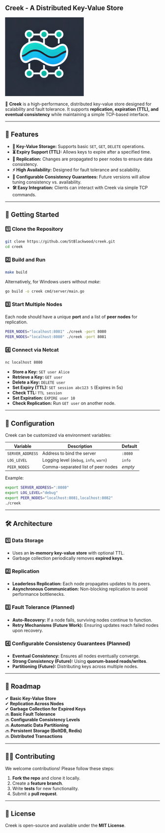 ## **Creek - A Distributed Key-Value Store**
![Creek Logo](assets/creek_logo_med.png)

🚀 **Creek** is a high-performance, distributed key-value store designed for scalability and fault tolerance. It supports **replication, expiration (TTL), and eventual consistency** while maintaining a simple TCP-based interface.

---

## **🌟 Features**
- **🔑 Key-Value Storage:** Supports basic `SET`, `GET`, `DELETE` operations.
- **⏳ Expiry Support (TTL):** Allows keys to expire after a specified time.
- **📡 Replication:** Changes are propagated to peer nodes to ensure data consistency.
- **⚡ High Availability:** Designed for fault tolerance and scalability.
- **📜 Configurable Consistency Guarantees:** Future versions will allow tuning consistency vs. availability.
- **🛠️ Easy Integration:** Clients can interact with Creek via simple TCP commands.

---

## **🚀 Getting Started**

### **1️⃣ Clone the Repository**
```sh
git clone https://github.com/StBlackwood/creek.git
cd creek
```

### **2️⃣ Build and Run**
```sh
make build
```
Alternatively, for Windows users without _make_:

```sh
go build -o creek cmd/server/main.go
```

### **3️⃣ Start Multiple Nodes**
Each node should have a unique **port** and a list of **peer nodes** for replication.

```sh
PEER_NODES="localhost:8081" ./creek -port 8080
PEER_NODES="localhost:8080" ./creek -port 8081
```

### **4️⃣ Connect via Netcat**
```sh
nc localhost 8080
```
- **Store a Key:** `SET user Alice`
- **Retrieve a Key:** `GET user`
- **Delete a Key:** `DELETE user`
- **Set Expiry (TTL):** `SET session abc123 5` (Expires in 5s)
- **Check TTL:** `TTL session`
- **Set Expiration:** `EXPIRE user 10`
- **Check Replication:** Run `GET user` on another node.

---

## **🔧 Configuration**
Creek can be customized via environment variables:

| **Variable**     | **Description**               | **Default** |
|-----------------|-----------------------------|------------|
| `SERVER_ADDRESS` | Address to bind the server  | `:8080` |
| `LOG_LEVEL`     | Logging level (`debug`, `info`, `warn`) | `info` |
| `PEER_NODES`    | Comma-separated list of peer nodes | _empty_ |

Example:
```sh
export SERVER_ADDRESS=":8080"
export LOG_LEVEL="debug"
export PEER_NODES="localhost:8081,localhost:8082"
./creek
```

---

## **🛠️ Architecture**
### **1️⃣ Data Storage**
- Uses an **in-memory key-value store** with optional TTL.
- Garbage collection periodically removes **expired keys**.

### **2️⃣ Replication**
- **Leaderless Replication:** Each node propagates updates to its peers.
- **Asynchronous Communication:** Non-blocking replication to avoid performance bottlenecks.

### **3️⃣ Fault Tolerance (Planned)**
- **Auto-Recovery:** If a node fails, surviving nodes continue to function.
- **Retry Mechanisms (Future Work):** Ensuring updates reach failed nodes upon recovery.

### **4️⃣ Configurable Consistency Guarantees (Planned)**
- **Eventual Consistency:** Ensures all nodes eventually converge.
- **Strong Consistency (Future):** Using **quorum-based reads/writes**.
- **Partitioning (Future):** Distributing keys across multiple nodes.

---

## **📌 Roadmap**
✔ **Basic Key-Value Store**  
✔ **Replication Across Nodes**  
✔ **Garbage Collection for Expired Keys**  
🔜 **Basic Fault Tolerance**  
🔜 **Configurable Consistency Levels**  
🔜 **Automatic Data Partitioning**  
🔜 **Persistent Storage (BoltDB, Redis)**  
🔜 **Distributed Transactions**

---

## **👨‍💻 Contributing**
We welcome contributions! Please follow these steps:
1. **Fork the repo** and clone it locally.
2. Create a **feature branch**.
3. Write **tests** for new functionality.
4. Submit a **pull request**.

---

## **📜 License**
Creek is open-source and available under the **MIT License**.
